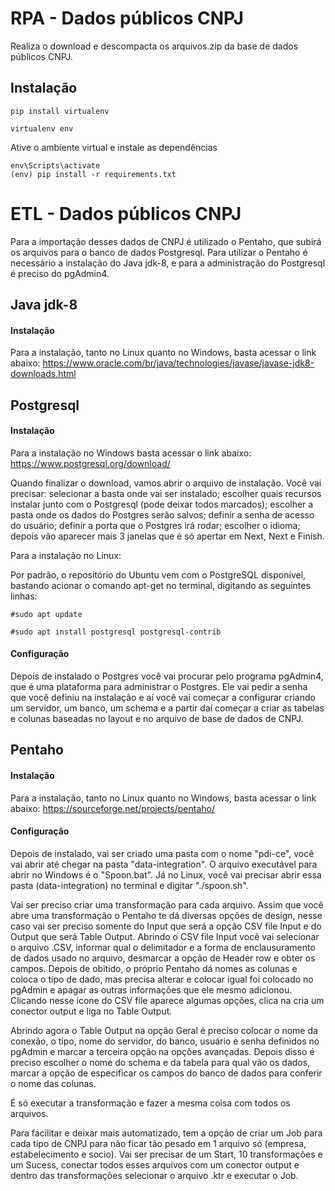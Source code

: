 #   RPA - Dados públicos CNPJ

Realiza o download e descompacta os arquivos.zip da base de dados públicos CNPJ.

## Instalação

```console
pip install virtualenv
```

```console
virtualenv env
```

Ative o ambiente virtual e instale as dependências

```console
env\Scripts\activate
(env) pip install -r requirements.txt
```

# ETL - Dados públicos CNPJ

Para a importação desses dados de CNPJ é utilizado o Pentaho, que subirá os arquivos para o banco de dados Postgresql. Para utilizar o Pentaho é necessário a instalação do Java jdk-8, e para a administração do Postgresql é preciso do pgAdmin4.


## Java jdk-8

#### Instalação 

Para a instalação, tanto no Linux quanto no Windows, basta acessar o link abaixo:
https://www.oracle.com/br/java/technologies/javase/javase-jdk8-downloads.html

## Postgresql

#### Instalação 

Para a instalação no Windows basta acessar o link abaixo:
https://www.postgresql.org/download/

Quando finalizar o download, vamos abrir o arquivo de instalação. Você vai precisar: selecionar a basta onde vai ser instalado; escolher quais recursos instalar junto com o Postgresql (pode deixar todos marcados); escolher a pasta onde os dados do Postgres serão salvos; definir a senha de acesso do usuário; definir a porta que o Postgres irá rodar; escolher o idioma; depois vão aparecer mais 3 janelas que é só apertar em Next, Next e Finish.

Para a instalação no Linux:

Por padrão, o repositório do Ubuntu vem com o PostgreSQL disponível, bastando acionar o comando apt-get no terminal, digitando as seguintes linhas:

```console
#sudo apt update
```
```console
#sudo apt install postgresql postgresql-contrib
```
#### Configuração

Depois de instalado o Postgres você vai procurar pelo programa pgAdmin4, que é uma plataforma para administrar o Postgres. Ele vai pedir a senha que você definiu na instalação e aí você vai começar a configurar criando um servidor, um banco, um schema e a partir daí começar a criar as tabelas e colunas baseadas no layout e no arquivo de base de dados de CNPJ.

## Pentaho

#### Instalação 

Para a instalação, tanto no Linux quanto no Windows, basta acessar o link abaixo:
https://sourceforge.net/projects/pentaho/

#### Configuração

Depois de instalado, vai ser criado uma pasta com o nome "pdi-ce", você vai abrir até chegar na pasta "data-integration". O arquivo executável para abrir no Windows é o "Spoon.bat". Já no Linux, você vai precisar abrir essa pasta (data-integration) no terminal e digitar "./spoon.sh".

Vai ser preciso criar uma transformação para cada arquivo. Assim que você abre uma transformação o Pentaho te dá diversas opções de design, nesse caso vai ser preciso somente do Input que será a opção CSV file Input e do Output que será Table Output. Abrindo o CSV file Input você vai selecionar o arquivo .CSV, informar qual o delimitador e a forma de enclausuramento de dados usado no arquivo, desmarcar a opção de Header row e obter os campos. Depois de obitido, o próprio Pentaho dá nomes as colunas e coloca o tipo de dado, mas precisa alterar e colocar igual foi colocado no pgAdmin e apagar as outras informações que ele mesmo adicionou. Clicando nesse ícone do CSV file aparece algumas opções, clica na cria um conector output e liga no Table Output.

Abrindo agora o Table Output na opção Geral é preciso colocar o nome da conexão, o tipo, nome do servidor, do banco, usuário e senha definidos no pgAdmin e marcar a terceira opção na opções avançadas. Depois disso é preciso escolher o nome do schema e da tabela para qual vão os dados, marcar a opção de especificar os campos do banco de dados para conferir o nome das colunas.

É só executar a transformação e fazer a mesma coisa com todos os arquivos.

Para facilitar e deixar mais automatizado, tem a opção de criar um Job para cada tipo de CNPJ para não ficar tão pesado em 1 arquivo só (empresa, estabelecimento e socio). Vai ser precisar de um Start, 10 transformações e um Sucess, conectar todos esses arquivos com um conector output e dentro das transformações selecionar o arquivo .ktr e executar o Job.
